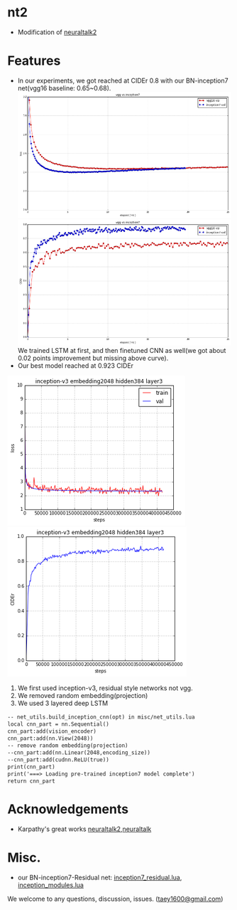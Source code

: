 # nt2
- Modification of [neuraltalk2](https://github.com/karpathy/neuraltalk2)

# Features
- In our experiments, we got reached at CIDEr 0.8 with our BN-inception7 net(vgg16 baseline: 0.65~0.68). 
![alt tag](https://github.com/taey16/nt2/blob/master/logs/nt2_vgg_inception_loss.png)
![alt tag](https://github.com/taey16/nt2/blob/master/logs/nt2_vgg_inception_CIDEr.png)
We trained LSTM at first, and then finetuned CNN as well(we got about 0.02 points improvement but missing above curve). 
- Our best model reached at 0.923 CIDEr

![alt tag](https://github.com/taey16/nt2/blob/master/logs/nt2_loss_inception-v3_embedding2048_hidden384_layer3.png)
![alt tag](https://github.com/taey16/nt2/blob/master/logs/nt2_CIDEr_inception-v3_embedding2048_hidden384_layer3.png)

1. We first used inception-v3, residual style networks not vgg. 
2. We removed random embedding(projection)
3. We used 3 layered deep LSTM
```Shell
-- net_utils.build_inception_cnn(opt) in misc/net_utils.lua
local cnn_part = nn.Sequential()
cnn_part:add(vision_encoder)
cnn_part:add(nn.View(2048))
-- remove random embedding(projection)
--cnn_part:add(nn.Linear(2048,encoding_size))
--cnn_part:add(cudnn.ReLU(true))
print(cnn_part)
print('===> Loading pre-trained inception7 model complete')
return cnn_part 
```

# Acknowledgements
- Karpathy's great works [neuraltalk2](https://github.com/karpathy/neuraltalk2),[neuraltalk](https://github.com/karpathy/neuraltalk)

# Misc.
- our BN-inception7-Residual net: [inception7_residual.lua](https://github.com/taey16/image-encoder/blob/master/models/inception7_residual.lua), [inception_modules.lua](https://github.com/taey16/image-encoder/blob/master/models/inception_module.lua)

We welcome to any questions, discussion, issues. 
(taey1600@gmail.com)
